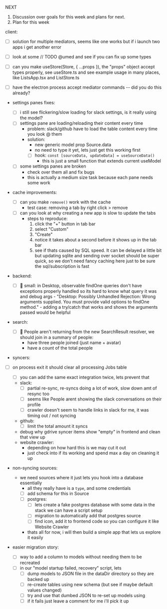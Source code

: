 NEXT

1. Discussion over goals for this week and plans for next.
2. Plan for this week

client:

- [ ] solution for multiple mediators, seems like one works but if i launch two apps i get another error

- [ ] look at some // TODO @umed and see if you can fix up some types

- [ ] can you make useStore(Store, { ...props }), the "props" object accept types properly, see useStore.ts and see example usage in many places, like ListsApp.tsx and ListStore.ts

- [ ] have the electron process accept mediator commands -- did you do this already?

- settings panes fixes:

  - [ ] i still see flickering/slow loading for slack settings, is it really using the model?
  - [ ] settings pane are loading/reloading their content every time
    - problem: slack/github have to load the table content every time you look @ them
    - solution:
      - new generic model prop Source.data
      - no need to type it yet, lets just get this working first
      - [ ] hook: `const [sourceData, updateData] = useSourceData()`
        - this is just a small function that extends current useModel
  - [ ] some settings panes are broken
    - check over them all and fix bugs
    - this is actually a medium size task because each pane needs some work

- cache improvements:

  - [ ] can you make `remove()` work with the cache
    - test case: removing a tab by right click > remove
  - [ ] can you look at why creating a new app is slow to update the tabs
    - steps to reproduce:
      1.  click the "+" button in tab bar
      2.  select "Custom"
      3.  "Create"
      4.  notice it takes about a second before it shows up in the tab bar
      5.  see if thats caused by SQL speed. It can be delayed a little bit but updating sqlite and sending over socket should be super quick, so we don't need fancy caching here just to be sure the sql/subscription is fast

- backend:

  - [ ] 🐛 small: in Desktop, observable findOne queries don't have exceptions properly handled so its hard to know what query it was and debug args - "Desktop: Possibly Unhandled Rejection: Wrong arguments supplied. You must provide valid options to findOne method." - adding a try/catch that works and shows the arguments passed would be helpful

- search:

  - [ ] 🐛 People aren't returning from the new SearchResult resolver, we should join in a summary of people:
    - have three people joined (just name + avatar)
    - have a count of the total people

- syncers:

* [ ] on process exit it should clear all processing Jobs table

  - [ ] you can add the same exact integration twice, lets prevent that
  - slack:
    - [ ] partial re-sync, re-syncs doing a lot of work, slow down amt of resync too
    - [ ] seems like People arent showing the slack conversations on their profile
    - [ ] crawler doesn't seem to handle links in slack for me, it was timing out / not syncing
  - github:
    - [ ] limit the total amount it syncs
  - debug why gdrive syncer items show "empty" in frontend and clean that view up
  - website crawler:
    - depending on how hard this is we may cut it out
    - just check into if its working and spend max a day on cleaning it up

* non-syncing sources:

  - we need sources where it just lets you hook into a database essentially
    - all they really have is a `type`, and some credentials
    - [ ] add schema for this in Source
    - [ ] postgres:
      - [ ] lets create a fake postgres database with some data in the stack we can have a script setup
      - [ ] migration to automatically add that postgres source
      - [ ] find icon, add it to frontend code so you can configure it like Website Crawler
    - thats all for now, i will then build a simple app that lets us explore it easily

* easier migration story:

  - [ ] way to add a column to models without needing them to be recreated
  - [ ] in our "model startup failed, recovery" script, lets
    - [ ] dump models to JSON file in the dataDir directory so they are backed up
    - [ ] re-create tables using new schema (but see if maybe default values changed)
    - [ ] try and use that dumbed JSON to re-set up models using
    - [ ] if it fails just leave a comment for me i'll pick it up
